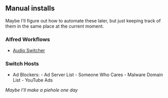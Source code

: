 ## Manual installs

Maybe I'll figure out how to automate these later, but just keeping track of them in the same place at the current moment.

### Alfred Workflows
- [Audio Switcher](https://github.com/beet/alfred_audio_switcher)

### Switch Hosts
- Ad Blockers:
		- Ad Server List
		- Someone Who Cares
		- Malware Domain List
		- YouTube Ads

_Maybe I'll make a piehole one day_